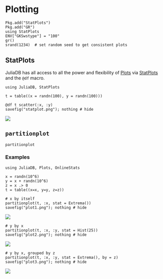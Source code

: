 # Plotting

```@setup plot
Pkg.add("StatPlots")
Pkg.add("GR")
using StatPlots
ENV["GKSwstype"] = "100"
gr()
srand(1234)  # set random seed to get consistent plots
```

## StatPlots

JuliaDB has all access to all the power and flexibility of [Plots](https://github.com/JuliaPlots/Plots.jl)
via [StatPlots](https://github.com/JuliaPlots/StatPlots.jl) and the `@df` macro.

```@example plot
using JuliaDB, StatPlots

t = table((x = randn(100), y = randn(100)))

@df t scatter(:x, :y)
savefig("statplot.png"); nothing # hide
```
![](statplot.png)

## `partitionplot`

```@docs
partitionplot
```

### Examples 

```@example plot
using JuliaDB, Plots, OnlineStats

x = randn(10^6)
y = x + randn(10^6)
z = x .> 0
t = table((x=x, y=y, z=z))

# x by itself
partitionplot(t, :x, stat = Extrema())
savefig("plot1.png"); nothing # hide
```
![](plot1.png)


```@example plot
# y by x
partitionplot(t, :x, :y, stat = Hist(25))
savefig("plot2.png"); nothing # hide
```
![](plot2.png)

```@example plot
# y by x, grouped by z
partitionplot(t, :x, :y, stat = Extrema(), by = z)
savefig("plot3.png"); nothing # hide
```
![](plot3.png)